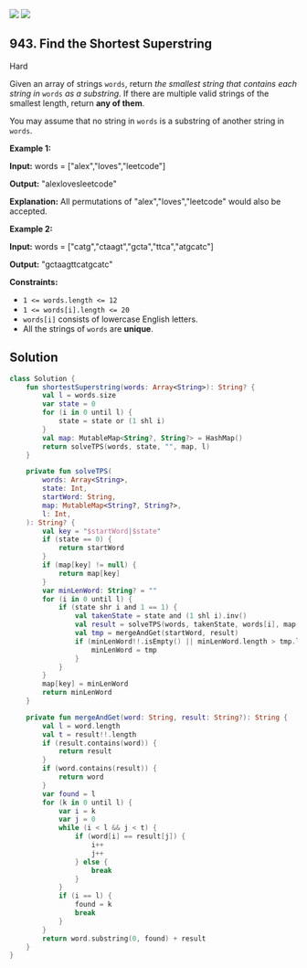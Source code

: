 [![](https://img.shields.io/github/stars/javadev/LeetCode-in-Kotlin?label=Stars&style=flat-square)](https://github.com/javadev/LeetCode-in-Kotlin)
[![](https://img.shields.io/github/forks/javadev/LeetCode-in-Kotlin?label=Fork%20me%20on%20GitHub%20&style=flat-square)](https://github.com/javadev/LeetCode-in-Kotlin/fork)

## 943\. Find the Shortest Superstring

Hard

Given an array of strings `words`, return _the smallest string that contains each string in_ `words` _as a substring_. If there are multiple valid strings of the smallest length, return **any of them**.

You may assume that no string in `words` is a substring of another string in `words`.

**Example 1:**

**Input:** words = ["alex","loves","leetcode"]

**Output:** "alexlovesleetcode"

**Explanation:** All permutations of "alex","loves","leetcode" would also be accepted.

**Example 2:**

**Input:** words = ["catg","ctaagt","gcta","ttca","atgcatc"]

**Output:** "gctaagttcatgcatc"

**Constraints:**

*   `1 <= words.length <= 12`
*   `1 <= words[i].length <= 20`
*   `words[i]` consists of lowercase English letters.
*   All the strings of `words` are **unique**.

## Solution

```kotlin
class Solution {
    fun shortestSuperstring(words: Array<String>): String? {
        val l = words.size
        var state = 0
        for (i in 0 until l) {
            state = state or (1 shl i)
        }
        val map: MutableMap<String?, String?> = HashMap()
        return solveTPS(words, state, "", map, l)
    }

    private fun solveTPS(
        words: Array<String>,
        state: Int,
        startWord: String,
        map: MutableMap<String?, String?>,
        l: Int,
    ): String? {
        val key = "$startWord|$state"
        if (state == 0) {
            return startWord
        }
        if (map[key] != null) {
            return map[key]
        }
        var minLenWord: String? = ""
        for (i in 0 until l) {
            if (state shr i and 1 == 1) {
                val takenState = state and (1 shl i).inv()
                val result = solveTPS(words, takenState, words[i], map, l)
                val tmp = mergeAndGet(startWord, result)
                if (minLenWord!!.isEmpty() || minLenWord.length > tmp.length) {
                    minLenWord = tmp
                }
            }
        }
        map[key] = minLenWord
        return minLenWord
    }

    private fun mergeAndGet(word: String, result: String?): String {
        val l = word.length
        val t = result!!.length
        if (result.contains(word)) {
            return result
        }
        if (word.contains(result)) {
            return word
        }
        var found = l
        for (k in 0 until l) {
            var i = k
            var j = 0
            while (i < l && j < t) {
                if (word[i] == result[j]) {
                    i++
                    j++
                } else {
                    break
                }
            }
            if (i == l) {
                found = k
                break
            }
        }
        return word.substring(0, found) + result
    }
}
```